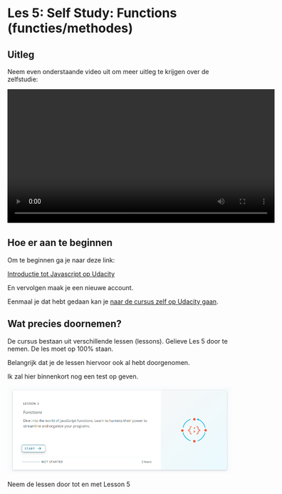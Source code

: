 # Les 5: Self Study: Functions (functies/methodes)

## Uitleg

Neem even onderstaande video uit om meer uitleg te krijgen over de zelfstudie:

<video width="600" controls>
<source src="selfstudy-les2.mkv">
</video>

## Hoe er aan te beginnen

Om te beginnen ga je naar deze link:

[Introductie tot Javascript op Udacity](https://www.udacity.com/course/intro-to-javascript--ud803)

En vervolgen maak je een nieuwe account.

Eenmaal je dat hebt gedaan kan je [naar de cursus zelf op Udacity gaan](https://classroom.udacity.com/courses/ud803).

## Wat precies doornemen?

De cursus bestaan uit verschillende lessen (lessons). Gelieve Les 5 door te nemen. De les moet op 100% staan.

Belangrijk dat je de lessen hiervoor ook al hebt doorgenomen.

Ik zal hier binnenkort nog een test op geven.

![lesson.PNG](lesson.PNG)

Neem de lessen door tot en met Lesson 5
